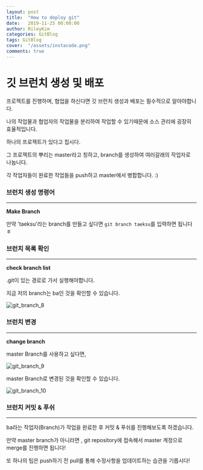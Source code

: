 ```yaml
---
layout: post
title:  "How to deploy git"
date:   2019-11-25 00:00:00
author: RileyKim
categories: GitBlog
tags: GitBlog
cover:  "/assets/instacode.png"
comments: true
---
```


# 깃 브런치 생성 및 배포



프로젝트를 진행하며,  협업을 하신다면 깃 브런치 생성과 배포는 필수적으로 알아야합니다. 

나의 작업물과 협업자의 작업물을 분리하여 작업할 수 있기때문에 소스 관리에 굉장히 효율적입니다. 



하나의 프로젝트가 있다고 칩시다. 

그 프로젝트의 뿌리는 master라고 칭하고, branch를 생성하여 여러갈래의 작업자로 나눕니다. 

각 작업자들이 완료한 작업들을 push하고 master에서 병합합니다. :)



### 브런치 생성 명령어

-------------------

**Make Branch**

<script src="https://gist.github.com/RileyKim/e2d8d6226a933608e8e4f6c2cc76e2bf.js"></script>

만약 'taeksu'라는 branch를 만들고 싶다면 ```git branch taeksu```를 입력하면 됩니다 ㅎ



### 브런치 목록 확인

-------------------

**check branch list**

<script src="https://gist.github.com/RileyKim/353df954ed70c4ad65924dd89cbe5cd3.js"></script>

.git이 있는 경로로 가서 실행해야합니다. 



지금 저의 branch는 ba인 것을 확인할 수 있습니다. 

![git_branch_8](https://user-images.githubusercontent.com/24997255/66546370-d34a2c80-eb77-11e9-8fe2-7b1817f15a09.PNG)



### 브런치 변경

--------------

**change branch**

<script src="https://gist.github.com/RileyKim/cdf74e2144533de5dd57ef54628acdbe.js"></script>

master Branch를 사용하고 싶다면, 

![git_branch_9](https://user-images.githubusercontent.com/24997255/66547049-55872080-eb79-11e9-869c-44ae16c72c2e.PNG)



master Branch로 변경된 것을 확인할 수 있습니다. 

![git_branch_10](https://user-images.githubusercontent.com/24997255/66547069-62a40f80-eb79-11e9-9834-4f624702fe64.PNG)



### 브런치 커밋 & 푸쉬

------------

ba라는 작업자(Branch)가 작업을 완료한 후 커밋 & 푸쉬를 진행해보도록 하겠습니다. 

<script src="https://gist.github.com/RileyKim/5120ee18190fdad33f7c796ebea4fb89.js"></script>

만약 master branch가 아니라면 , git repository에 접속해서 master 계정으로 merge를 진행하면 됩니다!

또 하나의 팁은 push하기 전 pull를 통해 수정사항을 업데이트하는 습관을 기릅시다!



